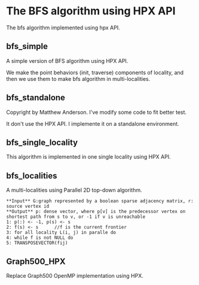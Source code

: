 The BFS algorithm using HPX API
============

The bfs algorithm implemented using hpx API.

bfs_simple
------------
A simple version of BFS algorithm using HPX API. 

We make the point behaviors (init, traverse) components of locality, and then we use them to make bfs algorithm in multi-localities.

bfs_standalone
-------------
Copyright by Matthew Anderson. I've modify some code to fit better test.

It don't use the HPX API. I implemente it on a standalone environment.

bfs_single_locality
----------------
This algorithm is implemented in one single locality using HPX API.

bfs_localities
---------------
A multi-localities using Parallel 2D top-down algorithm.

    **Input** G:graph represented by a boolean sparse adjacency matrix, r: source vertex id
    **Output** p: dense vector, where p[v] is the predecessor vertex on shortest path from s to v, or -1 if v is unreachable
    1: p(:) <- -1, p(s) <- s
    2: f(s) <- s      //f is the current frontier
    3: for all locality L(i, j) in paralle do
    4: while f is not NULL do
    5: TRANSPOSEVECTOR(fij)

Graph500_HPX
--------------
Replace Graph500 OpenMP implementation using HPX.
